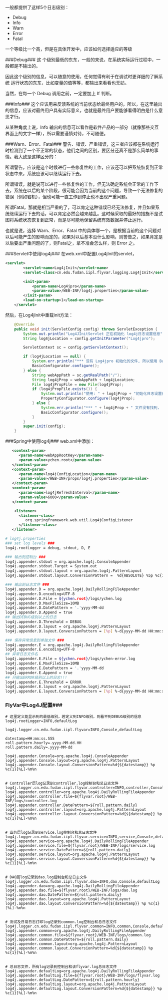 一般都提供了这样5个日志级别：

- Debug
- Info
- Warn
- Error
- Fatal

一个等级比一个高，但是在具体开发中，应该如何选择适应的等级

###Debug###
这 个级别最低的东东，一般的来说，在系统实际运行过程中，一般都是不输出的。

因此这个级别的信息，可以随意的使用，任何觉得有利于在调试时更详细的了解系统 运行状态的东东，比如变量的值等等，都输出来看看也无妨。

当然，在每一个 Debug 调用之前，一定要加上 If 判断。

###Info###
这个应该用来反馈系统的当前状态给最终用户的，所以，在这里输出的信息，应该对最终用户具有实际意义，也就是最终用户要能够看得明白是什么意思才行。

从某种角度上说，Info 输出的信息可以看作是软件产品的一部分（就像那些交互界面上的文字一样），所以需要谨慎对待，不可随便。

###Warn、Error、Fatal###
警告、错误、严重错误，这三者应该都在系统运行时检测到了一个不正常的状态，他们之间的区别，要区分还真不是那么简单的事情。我大致是这样区分的：

所谓警告，应该是这个时候进行一些修复性的工作，应该还可以把系统恢复到正常状态中来，系统应该可以继续运行下去。

所谓错误，就是说可以进行一些修复性的工作，但无法确定系统会正常的工作下去，系统在以后的某个阶段，很可能会因为当前的这个问题，导致一个无法修复的错误（例如宕机），但也可能一直工作到停止也不出现严重问题。

所谓Fatal，那就是相当严重的了，可以肯定这种错误已经无法修复，并且如果系统继续运行下去的话，可以肯定必然会越来越乱。这时候采取的最好的措施不是试图将系统状态恢复到正常，而是尽可能地保留系统有效数据并停止运行。

也就是说，选择 Warn、Error、Fatal 中的具体哪一个，是根据当前的这个问题对以后可能产生的影响而定的，如果对以后基本没什么影响，则警告之，如果肯定是以后要出严重问题的了，则Fatal之，拿不准会怎么样，则 Error 之。

###Servlet中使用log4j###
在web.xml中配置Log4jInit的servlet，

```xml
<servlet>
		<servlet-name>Log4jInit</servlet-name>
		<servlet-class>cn.edu.fudan.iipl.flyvar.logging.Log4jInit</servlet-class>

		<init-param>
			<param-name>Log4jpro</param-name>
			<param-value>/WEB-INF/log4j.properties</param-value>
		</init-param>
		<load-on-startup>1</load-on-startup>
	</servlet>
```

然后，在Log4jInit中重载init方法：

```java
    @Override
    public void init(ServletConfig config) throws ServletException {
        System.out.println("Log4JInitServlet 正在初始化 log4j日志设置信息");
        String log4jLocation = config.getInitParameter("Log4jpro");

        ServletContext sc = config.getServletContext();

        if (log4jLocation == null) {
            System.err.println("*** 没有 Log4jpro 初始化的文件, 所以使用 BasicConfigurator初始化");
            BasicConfigurator.configure();
        } else {
            String webAppPath = sc.getRealPath("/");
            String log4jProp = webAppPath + log4jLocation;
            File log4jPropFile = new File(log4jProp);
            if (log4jPropFile.exists()) {
                System.out.println("使用: " + log4jProp + "初始化日志设置信息");
                PropertyConfigurator.configure(log4jProp);
            } else {
                System.err.println("*** " + log4jProp + " 文件没有找到， 所以使用 BasicConfigurator初始化");
                BasicConfigurator.configure();
            }
        }
        super.init(config);
    }
```

###Spring中使用log4j###
web.xml中添加：

```xml
   <context-param>
	  <param-name>webAppRootKey</param-name>
	  <param-value>ychen.root</param-value>
   </context-param>
   <context-param>     
      <param-name>log4jConfigLocation</param-name>     
      <param-value>/WEB-INF/props/log4j.properties</param-value>     
   </context-param>     
   <context-param>     
      <param-name>log4jRefreshInterval</param-name>     
      <param-value>6000</param-value>     
   </context-param>

    <listener> 
      <listener-class> 
         org.springframework.web.util.Log4jConfigListener 
      </listener-class> 
   </listener>
```


```sh
# log4j.properties
### set log levels ###
log4j.rootLogger = debug, stdout, D, E

### 输出到控制台 ###
log4j.appender.stdout = org.apache.log4j.ConsoleAppender
log4j.appender.stdout.Target = System.out
log4j.appender.stdout.layout = org.apache.log4j.PatternLayout
log4j.appender.stdout.layout.ConversionPattern =  %d{ABSOLUTE} %5p %c{1}:%L-%m%n

### 输出到日志文件 ###
log4j.appender.D = org.apache.log4j.DailyRollingFileAppender
log4j.appender.D.encoding=UTF-8
log4j.appender.D.File = ${ychen.root}/logs/ychen.log
log4j.appender.D.MaxFileSize=10MB 
log4j.appender.D.DatePattern = '.'yyyy-MM-dd 
log4j.appender.D.Append = true
## 输出DEBUG级别以上的日志
log4j.appender.D.Threshold = DEBUG
log4j.appender.D.layout = org.apache.log4j.PatternLayout
log4j.appender.D.layout.ConversionPattern = [%p] %-d{yyyy-MM-dd HH:mm:ss} [%t:%r]-[%p] %m%n

### 保存异常信息到单独文件 ###
log4j.appender.E = org.apache.log4j.DailyRollingFileAppender
log4j.appender.E.encoding=UTF-8
## 异常日志文件名
log4j.appender.E.File = ${ychen.root}/logs/ychen-error.log
log4j.appender.E.MaxFileSize=10MB 
log4j.appender.E.DatePattern = '.'yyyy-MM-dd 
log4j.appender.E.Append = true
## 只输出ERROR级别以上的日志!!!
log4j.appender.E.Threshold = ERROR
log4j.appender.E.layout = org.apache.log4j.PatternLayout
log4j.appender.E.layout.ConversionPattern = [%p] %-d{yyyy-MM-dd HH:mm:ss} [%l:%c:%t:%r]-[%p] %m%n
```
### FlyVar中Log4J配置###

```
# 这里定义能显示到的最低级别，若定义到INFO级别，则看不到DEBUG级别的信息
log4j.rootLogger=INFO,defaultLog

log4j.logger.cn.edu.fudan.iipl.flyvar=INFO,Console,defaultLog

datestamp=HH:mm:ss.SSS
roll.pattern.hourly=.yyyy-MM-dd.HH
roll.pattern.daily=.yyyy-MM-dd

log4j.appender.Console=org.apache.log4j.ConsoleAppender
log4j.appender.Console.layout=org.apache.log4j.PatternLayout
log4j.appender.Console.layout.ConversionPattern=%d{${datestamp}} %p %c{1}[%L]-%m%n


# Controller层log记录到controller.log控制台和总日志文件
log4j.logger.cn.edu.fudan.iipl.flyvar.controller=INFO,controller,Console,defaultLog
log4j.appender.controller=org.apache.log4j.DailyRollingFileAppender
log4j.appender.controller.file=${flyvar.root}/WEB-INF/logs/controller.log
log4j.appender.controller.DatePattern=${roll.pattern.daily}
log4j.appender.controller.layout=org.apache.log4j.PatternLayout
log4j.appender.controller.layout.ConversionPattern=%d{${datestamp}} %p %c{1}[%L]-%m%n


# 业务层log记录到service.log控制台和总日志文件
log4j.logger.cn.edu.fudan.iipl.flyvar.service=INFO,service,Console,defaultLog
log4j.appender.service=org.apache.log4j.DailyRollingFileAppender
log4j.appender.service.file=${flyvar.root}/WEB-INF/logs/service.log
log4j.appender.service.DatePattern=${roll.pattern.daily}
log4j.appender.service.layout=org.apache.log4j.PatternLayout
log4j.appender.service.layout.ConversionPattern=%d{${datestamp}} %p %c{1}[%L]-%m%n


# DAO层log记录到dao.log控制台和总日志文件
log4j.logger.cn.edu.fudan.iipl.flyvar.dao=INFO,dao,Console,defaultLog
log4j.appender.dao=org.apache.log4j.DailyRollingFileAppender
log4j.appender.dao.file=${flyvar.root}/WEB-INF/logs/dao.log
log4j.appender.dao.DatePattern=${roll.pattern.daily}
log4j.appender.dao.layout=org.apache.log4j.PatternLayout
log4j.appender.dao.layout.ConversionPattern=%d{${datestamp}} %p %c{1}[%L]-%m%n


# 测试及日常日志打印log记录到common.log控制台和总日志文件
log4j.logger.cn.edu.fudan.iipl.flyvar.common=INFO,common,Console,defaultLog
log4j.appender.common=org.apache.log4j.DailyRollingFileAppender
log4j.appender.common.file=${flyvar.root}/WEB-INF/logs/common.log
log4j.appender.common.DatePattern=${roll.pattern.daily}
log4j.appender.common.layout=org.apache.log4j.PatternLayout
log4j.appender.common.layout.ConversionPattern=%d{${datestamp}} %p %c{1}[%L]-%m%n


# 总日志文件，所有log记录到控制台和该flyvar.log总日志文件
log4j.appender.defaultLog=org.apache.log4j.DailyRollingFileAppender
log4j.appender.defaultLog.file=${flyvar.root}/WEB-INF/logs/flyvar.log
log4j.appender.defaultLog.DatePattern=${roll.pattern.hourly}
log4j.appender.defaultLog.layout=org.apache.log4j.PatternLayout
log4j.appender.defaultLog.layout.ConversionPattern=%d{${datestamp}} %p %c{1}[%L]-%m%n
```

